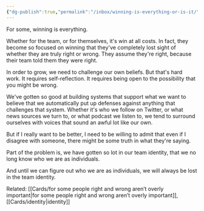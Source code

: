 ```yaml
---
{"dg-publish":true,"permalink":"/inbox/winning-is-everything-or-is-it/"}
---
```


For some, winning is everything.

Whether for the team, or for themselves, it's win at all costs. In fact, they become so focused on winning that they've completely lost sight of whether they are truly right or wrong. They assume they're right, because their team told them they were right.

In order to grow, we need to challenge our own beliefs. But that's hard work. It requires self-reflection. It requires being open to the possibility that you might be wrong.

We've gotten so good at building systems that support what we want to believe that we automatically put up defenses against anything that challenges that system. Whether it's who we follow on Twitter, or what news sources we turn to, or what podcast we listen to, we tend to surround ourselves with voices that sound an awful lot like our own.

But if I really want to be better, I need to be willing to admit that even if I disagree with someone, there might be some truth in what they're saying.

Part of the problem is, we have gotten so lot in our team identity, that we no long know who we are as individuals.

And until we can figure out who we are as individuals, we will always be lost in the team identity.


Related: [[Cards/for some people right and wrong aren’t overly important\|for some people right and wrong aren’t overly important]], [[Cards/identity\|identity]]
